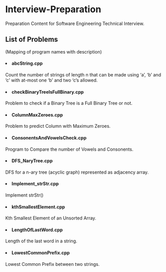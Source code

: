 # Interview-Preparation

Preparation Content for Software Engineering Technical Interview.

## List of Problems
(Mapping of program names with description)

#### <li>abcString.cpp
Count the number of strings of length n that can be made using ‘a’, ‘b’ and ‘c’ with at-most one ‘b’ and two ‘c’s allowed.

#### <li>checkBinaryTreeIsFullBinary.cpp
Problem to check if a Binary Tree is a Full Binary Tree or not.

#### <li>ColumnMaxZeroes.cpp
Problem to predict Column with Maximum Zeroes.

#### <li>ConsonentsAndVowelsCheck.cpp
Program to Compare the number of Vowels and Consonents.

#### <li>DFS_NaryTree.cpp
DFS for a n-ary tree (acyclic graph) represented as adjacency array.

#### <li>Implement_strStr.cpp
Implement strStr()

#### <li>kthSmallestElement.cpp
Kth Smallest Element of an Unsorted Array.

#### <li>LengthOfLastWord.cpp
Length of the last word in a string.

#### <li>LowestCommonPrefix.cpp
Lowest Common Prefix between two strings.
